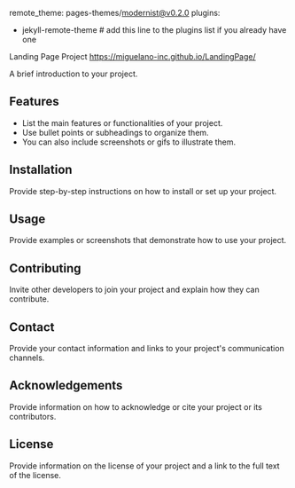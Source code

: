 remote_theme: pages-themes/modernist@v0.2.0
plugins:
- jekyll-remote-theme # add this line to the plugins list if you already have one

Landing Page Project
https://miguelano-inc.github.io/LandingPage/

A brief introduction to your project.

## Features

- List the main features or functionalities of your project.
- Use bullet points or subheadings to organize them.
- You can also include screenshots or gifs to illustrate them.

## Installation

Provide step-by-step instructions on how to install or set up your project.

## Usage

Provide examples or screenshots that demonstrate how to use your project.

## Contributing

Invite other developers to join your project and explain how they can contribute.

## Contact

Provide your contact information and links to your project's communication channels.

## Acknowledgements

Provide information on how to acknowledge or cite your project or its contributors.

## License

Provide information on the license of your project and a link to the full text of the license.


